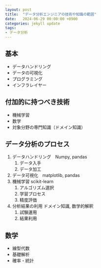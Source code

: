```yaml
---
layout: post
title:  "データ分析エンジニアの技術や知識の範囲"
date:   2024-06-29 00:00:00 +0900
categories: jekyll update
tags:
- データ分析
---
```


## 基本

- データハンドリング
- データの可視化
- プログラミング
- インフラレイヤー

## 付加的に持つべき技術

- 機械学習
- 数学
- 対象分野の専門知識（ドメイン知識）

## データ分析のプロセス

1. データハンドリング　Numpy, pandas
   1. データ入手
   2. データ加工
2. データ可視化　matplotlib, pandas
3. 機械学習 scikit-learn
   1. アルゴリズム選択
   2. 学習プロセス
   3. 精度評価
4. 分析結果の利用 ドメイン知識, 数学的解釈
   1. 試験運用
   2. 結果利用

## 数学

- 線型代数
- 基礎解析
- 確率・統計
